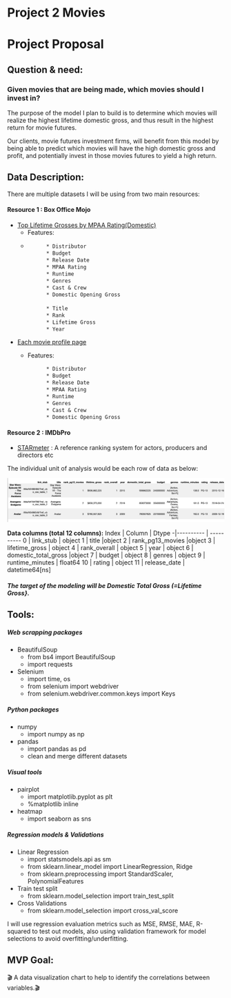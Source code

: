 # Project 2 Movies   
# Project Proposal


## Question & need:

### Given movies that are being made, which movies should I invest in?

The purpose of the model I plan to build is to determine which movies will realize the highest lifetime domestic gross, and thus result in the highest return for movie futures.   

Our clients, movie futures investment firms, will benefit from this model by being able to predict which movies will have the high domestic gross and profit, and potentially invest in those movies futures to yield a high return.


## Data Description:


There are multiple datasets I will be using from two main resources:

#### Resource  1 : Box Office Mojo
   - [Top Lifetime Grosses by MPAA Rating(Domestic)](https://www.boxofficemojo.com/chart/top_lifetime_gross/?ref_=bo_cso_ac)
   		- Features:
   		-    					
   					* Distributor
   					* Budget       
   					* Release Date
   					* MPAA Rating
   					* Runtime
   					* Genres
   					* Cast & Crew
   					* Domestic Opening Gross
                                       
   					* Title
   					* Rank
   					* Lifetime Gross
   					* Year

   - [Each movie profile page](https://www.boxofficemojo.com/title/tt2488496/?ref_=bo_cso_table_1)
   		- Features:
   					
   					* Distributor
   					* Budget       
   					* Release Date
   					* MPAA Rating
   					* Runtime
   					* Genres
   					* Cast & Crew
   					* Domestic Opening Gross
                                       



#### Resource 2 :  IMDbPro

   - [STARmeter](https://pro.imdb.com/discover/people?profession=actor&sortOrder=STARMETER_ASC&ref_=nm_nv_ppl_tsm&pageNumber=1) : A reference ranking system for actors, producers and directors etc



The individual unit of analysis would be each row of data as below:


<img src="https://github.com/SYNYC/2_Project_Movies/blob/main/charts/df%20head.png">




**Data columns  (total 12 columns):**
  Index |  Column |   Dtype
-|---------- | ----------
 0 |  link_stub  |  object
 1  | title    |object
 2  | rank_pg13_movies  |object
 3  | lifetime_gross |  object
 4  | rank_overall | object
 5  | year  | object
 6  | domestic_total_gross  |object
 7  | budget |    object
 8  | genres    |  object
 9  | runtime_minutes  | float64
 10 | rating     | object
 11 | release_date  | datetime64[ns]


##### The target of the modeling will be Domestic Total Gross (=Lifetime Gross}.


## Tools:
##### Web scrapping packages
- BeautifulSoup
    * from bs4 import BeautifulSoup
    * import requests
- Selenium
	* import time, os
	* from selenium import webdriver
	* from selenium.webdriver.common.keys import Keys

##### Python packages
- numpy
	* import numpy as np
- pandas
    * import pandas as pd
    * clean and merge different datasets

##### Visual tools
- pairplot
    * import matplotlib.pyplot as plt
    * %matplotlib inline
- heatmap
    * import seaborn as sns

##### Regression models & Validations
- Linear Regression
    * import statsmodels.api as sm
    * from sklearn.linear_model import LinearRegression, Ridge
    * from sklearn.preprocessing import StandardScaler, PolynomialFeatures
- Train test split
	* from sklearn.model_selection import train_test_split
- Cross Validations
	* from sklearn.model_selection import cross_val_score


I will use regression evaluation metrics such as MSE, RMSE, MAE, R-squared to test out models, also using validation framework for model selections to avoid overfitting/underfitting.


## MVP Goal:

🎬 A data visualization chart to help to identify the correlations between variables.🎬
